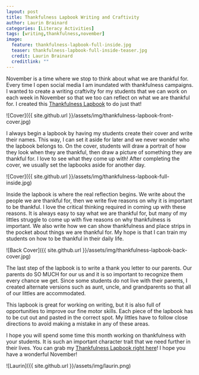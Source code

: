 ```yaml
---
layout: post
title: Thankfulness Lapbook Writing and Craftivity
author: Laurin Brainard
categories: [Literacy Activities]
tags: [writing,thankfulness,november]
image:
  feature: thankfulness-lapbook-full-inside.jpg
  teaser: thankfulness-lapbook-full-inside-teaser.jpg
  credit: Laurin Brainard
  creditlink: ""
---
```

November is a time where we stop to think about what we are thankful for. Every time I open social media I am inundated with thankfulness campaigns. I wanted to create a writing craftivity for my students that we can work on each week in November so that we too can reflect on what we are thankful for. I created this [Thankfulness Lapbook](http://bit.ly/2jfb1AR) to do just that! 

![Cover]({{ site.github.url }}/assets/img/thankfulness-lapbook-front-cover.jpg)

I always begin a lapbook by having my students create their cover and write their names. This way, I can set it aside for later and we never wonder who the lapbook belongs to. On the cover, students will draw a portrait of how they look when they are thankful, then draw a picture of something they are thankful for. I love to see what they come up with! After completing the cover, we usually set the lapbooks aside for another day.

![Cover]({{ site.github.url }}/assets/img/thankfulness-lapbook-full-inside.jpg)

Inside the lapbook is where the real reflection begins. We write about the people we are thankful for, then we write five reasons on why it is important to be thankful. I love the critical thinking required in coming up with these reasons. It is always easy to say what we are thankful for, but many of my littles struggle to come up with five reasons on why thankfulness is important. We also write how we can show thankfulness and place strips in the pocket about things we are thankful for. My hope is that I can train my students on how to be thankful in their daily life.

![Back Cover]({{ site.github.url }}/assets/img/thankfulness-lapbook-back-cover.jpg)
  
The last step of the lapbook is to write a thank you letter to our parents. Our parents do SO MUCH for our us and it is so important to recognize them every chance we get. Since some students do not live with their parents, I created alternate versions such as aunt, uncle, and grandparents so that all of our littles are accommodated. 

This lapbook is great for working on writing, but it is also full of opportunities to improve our fine motor skills. Each piece of the lapbook has to be cut out and pasted in the correct spot. My littles have to follow close directions to avoid making a mistake in any of these areas. 

I hope you will spend some time this month working on thankfulness with your students. It is such an important character trait that we need further in their lives. You can grab my [Thankfulness Lapbook right here](http://bit.ly/2jfb1AR)! I hope you have a wonderful November! 

![Laurin]({{ site.github.url }}/assets/img/laurin.png)




